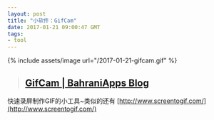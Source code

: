 ```yaml
---
layout: post
title: "小软件：GifCam"
date: 2017-01-21 09:00:47 GMT
tags:
- tool
---
```

{% include assets/image url="/2017-01-21-gifcam.gif" %}

> ## [GifCam | BahraniApps Blog](http://blog.bahraniapps.com/gifcam/)

快速录屏制作GIF的小工具~类似的还有 [http://www.screentogif.com/](http://www.screentogif.com/)
